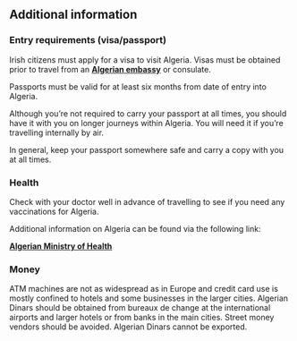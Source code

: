 ## Additional information

### **Entry requirements (visa/passport)**

Irish citizens must apply for a visa to visit Algeria. Visas must be obtained prior to travel from an [**Algerian embassy**](http://embassyofalgeria.ie/) or consulate.

Passports must be valid for at least six months from date of entry into Algeria.

Although you’re not required to carry your passport at all times, you should have it with you on longer journeys within Algeria. You will need it if you’re travelling internally by air.

In general, keep your passport somewhere safe and carry a copy with you at all times.

### **Health**

Check with your doctor well in advance of travelling to see if you need any vaccinations for Algeria.

Additional information on Algeria can be found via the following link:

[**Algerian Ministry of Health**](http://www.sante.gov.dz/)

### **Money**

ATM machines are not as widespread as in Europe and credit card use is mostly confined to hotels and some businesses in the larger cities. Algerian Dinars should be obtained from bureaux de change at the international airports and larger hotels or from banks in the main cities. Street money vendors should be avoided. Algerian Dinars cannot be exported.